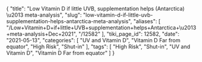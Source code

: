 {
    "title": "Low Vitamin D if little UVB, supplementation helps (Antarctica) \u2013 meta-analysis",
    "slug": "low-vitamin-d-if-little-uvb-supplementation-helps-antarctica-meta-analysis",
    "aliases": [
        "/Low+Vitamin+D+if+little+UVB+supplementation+helps+Antarctica+\u2013+meta-analysis+Dec+2021",
        "/12582"
    ],
    "tiki_page_id": 12582,
    "date": "2021-05-13",
    "categories": [
        "UV and Vitamin D",
        "Vitamin D Far from equator",
        "High Risk",
        "Shut-in"
    ],
    "tags": [
        "High Risk",
        "Shut-in",
        "UV and Vitamin D",
        "Vitamin D Far from equator"
    ]
}